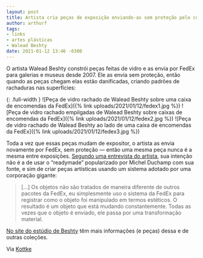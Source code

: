 ```yaml
---
layout: post
title: Artista cria peças de exposição enviando-as sem proteção pelo correio
author: arthurf
tags:
- links
- artes plásticas
- Walead Beshty
date: 2021-01-12 13:46 -0300
---
```

O artista Walead Beshty constrói peças feitas de vidro e as envia por FedEx para galerias e museus desde 2007. Ele as envia sem proteção, então quando as peças chegam elas estão danificadas, criando padrões de rachaduras nas superfícies:

{: .full-width }
![Peça de vidro rachado de Walead Beshty sobre uma caixa de encomendas da FedEx]({% link uploads/2021/01/12/fedex1.jpg %})
![Peça de vidro rachado empilgadas de Walead Beshty sobre caixas de encomendas da FedEx]({% link uploads/2021/01/12/fedex2.jpg %})
![Peça de vidro rachado de Walead Beshty ao lado de uma caixa de encomendas da FedEx]({% link uploads/2021/01/12/fedex3.jpg %})

Toda a vez que essas peças mudam de expositor, o artista as envia novamente por FedEx, sem proteção — então uma mesma peça nunca é a mesma entre exposições. [Segundo uma entrevista do artista](https://museemagazine.com/features/2018/10/15/walead-beshty-the-end-game), sua intenção não é a de usar o “readymade” popularizado por Michel Duchamp com sua fonte, e sim de criar peças artísticas usando um sistema adotado por uma corporação gigante:

> […] Os objetos não são tratados de maneira diferente de outros pacotes da FedEx, eu simplesmente uso o sistema da FedEx para registrar como o objeto foi manipulado em termos estéticos. O resultado é um objeto que está mudando constantemente. Todas as vezes que o objeto é enviado, ele passa por uma transformação material.

[No site do estúdio de Beshty](https://www.actionstakenunderthefictitiousnamewaleadbeshtystudiosinc.com/walead-beshty-studios) têm mais informações (e peças) dessa e de outras coleções.

Via [Kottke](https://kottke.org/21/01/fedex-shipping-damage-creates-fractured-artworks)
